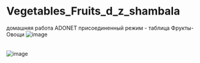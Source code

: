 # Vegetables_Fruits_d_z_shambala
домашняя работа ADONET присоединенный режим - таблица Фрукты-Овощи
![image](https://github.com/fishman123456/Vegetables_Fruits_d_z_shambala/assets/106389581/200ef1b8-0c8a-49a6-9687-658b3006d970)
<br> <br> <br>
![image](https://github.com/fishman123456/Vegetables_Fruits_d_z_shambala/assets/106389581/6366e7c7-740e-4066-8879-4b49cd167787)
